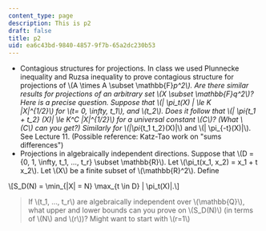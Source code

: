 ```yaml
---
content_type: page
description: This is p2
draft: false
title: p2
uid: ea6c43bd-9840-4857-9f7b-65a2dc230b53
---
```

- Contagious structures for projections. In class we used Plunnecke inequality and Ruzsa inequality to prove contagious structure for projections of \\(A \times A \subset \mathbb{F}_p^2\\). Are there similar results for projections of an arbitrary set \\(X \subset \mathbb{F}_q^2\\)? Here is a precise question. Suppose that \\(| \pi_t(X) | \le K |X|^{1/2}\\) for \\(t= 0, \infty, t_1\\), and \\(t_2\\). Does it follow that \\(| \pi_{t_1 + t_2} (X)| \le K^C |X|^{1/2}\\) for a universal constant \\(C\\)? (What \\(C\\) can you get?) Similarly for \\(|\pi_{t_1 t_2}(X)|\\) and \\(| \pi_{-t}(X)|\\). See Lecture 11. (Possible reference: Katz-Tao work on "sums differences")
- Projections in algebraically independent directions. Suppose that \\(D = {0, 1, \infty, t_1, …, t_r} \subset \mathbb{R}\\). Let \\(\pi_t(x_1, x_2) = x_1 + t x_2\\). Let \\(X\\) be a finite subset of \\(\mathbb{R}^2\\). Define

\\[S_D(N) = \min_{|X| = N} \max_{t \in D} | \pi_t(X)|.\\]

> If \\(t_1, …, t_r\\) are algebraically independent over \\(\mathbb{Q}\\), what upper and lower bounds can you prove on \\(S_D(N)\\) (in terms of \\(N\\) and \\(r\\))? Might want to start with \\(r=1\\)